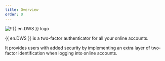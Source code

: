 ```yaml
---
title: Overview
order: 0
---
```

![!!{{ en.DWS }} logo](https://webdevolutions.blob.core.windows.net/images/projects/workspace/logos/workspace-color-shadow.svg)

{{ en.DWS }} is a two-factor authenticator for all your online accounts.  

It provides users with added security by implementing an extra layer of two-factor identification when logging into online accounts. 
